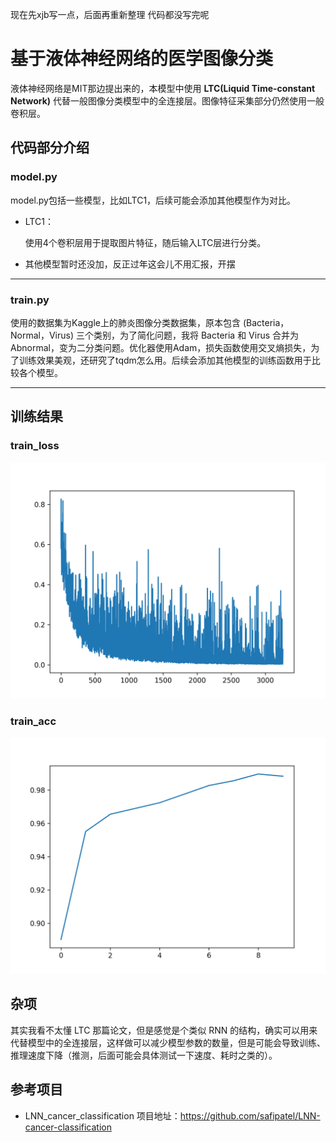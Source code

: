 现在先xjb写一点，后面再重新整理
代码都没写完呢

# 基于液体神经网络的医学图像分类
液体神经网络是MIT那边提出来的，本模型中使用 **LTC(Liquid Time-constant Network)** 代替一般图像分类模型中的全连接层。图像特征采集部分仍然使用一般卷积层。

## 代码部分介绍

### model.py

model.py包括一些模型，比如LTC1，后续可能会添加其他模型作为对比。
+ LTC1：

    使用4个卷积层用于提取图片特征，随后输入LTC层进行分类。

+ 其他模型暂时还没加，反正过年这会儿不用汇报，开摆

------

### train.py

使用的数据集为Kaggle上的肺炎图像分类数据集，原本包含 (Bacteria，Normal，Virus) 三个类别，为了简化问题，我将 Bacteria 和 Virus 合并为 Abnormal，变为二分类问题。优化器使用Adam，损失函数使用交叉熵损失，为了训练效果美观，还研究了tqdm怎么用。后续会添加其他模型的训练函数用于比较各个模型。

------

## 训练结果
### train_loss
![](loss.png "loss")

### train_acc
![](train_acc.png)

## 杂项

其实我看不太懂 LTC 那篇论文，但是感觉是个类似 RNN 的结构，确实可以用来代替模型中的全连接层，这样做可以减少模型参数的数量，但是可能会导致训练、推理速度下降（推测，后面可能会具体测试一下速度、耗时之类的）。

## 参考项目
+ LNN_cancer_classification
项目地址：https://github.com/safipatel/LNN-cancer-classification